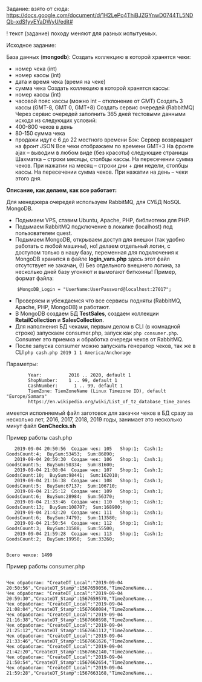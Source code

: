 
Задание:
взято от сюда: https://docs.google.com/document/d/1H2LePo4ThiBJZGYnwD0744TL5NDQb-xdSfyvEYaDWyU/edit#

! текст (задание) походу меняют для разных испытуемых.

Исходное задание:

База данных (**mongodb**):
Создать коллекцию в которой хранятся чеки:
- номер чека (int)
- номер кассы (int)
- дата и время чека (время на чеке)
- сумма чека
Создать коллекцию в которой хранятся кассы:
- номер кассы (int)
- часовой пояс кассы (можно int – отклонение от GMT) 
Создать 3 кассы (GMT-8, GMT 0, GMT+8)
Создать сервис очередей (RabbitMQ)
Через сервис очередей заполнить 365 дней тестовыми данными исходя из следующих условий:
- 400-800 чеков в день
- 80-150 сумма чека
- продажи идут с 6 до 22 местного времени
Бэк:
Сервер возвращает на фронт JSON
Все чеки отображаем по времени GMT+3
На фронте ajax – выводим в любом виде (без красоты) следующие страницы
 Шахматка – строки месяцы, столбцы кассы. На пересечении сумма чеков. 
 При нажатии на месяц – строки дни + дни недели, столбцы кассы. На пересечении сумма чеков.
 При нажатии на день – чеки этого дня.
 


**Описание, как делаем, как все работает:**

Для менеджера очередей используем RabbitMQ, для СУБД NoSQL MongoDB.
- Подымаем VPS, ставим Ubuntu, Apache, PHP, библиотеки для PHP.
- Подымаем RabbitMQ подключение в локалке (localhost) под пользователем quest.
- Подымаем MongoDB, открываем доступ для внешки (так удобно работать с любой машины), но! делаем отдельный логин, с доступом только в нашу базу, переменная для подключения к MongoDB хранится в файле **login_vars.php** здесь этот файл отсутствует не закачан,
(!) Без отдельного внешнего логина, за несколько дней базу угоняют и вымогают биткоины!
Пример, формат файла:
```
	$MongoDB_Login = "UserName:UserPassword@localhost:27017";
```

- Проверяем и убеждаемся что все сервисы подняты (RabbitMQ, Apache, PHP, MongoDB) и работают.
- В MongoDB создаем БД **TestSales**, создаем коллекции **RetailCollection** и **SalesCollection**.
- Для наполнения БД чеками, первым делом в CLI (в комнадной строке) запускаем consumer.php, запуск как  ```php consumer.php```. Consumer это приемка и обработка очереди чеков от RabbitMQ.
- После запуска consumer можно запускать генератор чеков, так же в CLI 
```php cash.php 2019 1 1 America/Anchorage```

Параметры:
```CLI: php cash.php Year ShopNumber CashNumber TimeZone
		Year:          2016 .. 2020, default 1
		ShopNumber:    1 .. 99, default 1
		CashNumber:      1 .. 99, default 1
		TiemZone: TiemZoneName (Linux Timezone ID), default "Europe/Samara"
		https://en.wikipedia.org/wiki/List_of_tz_database_time_zones
```

имеется исполняемый файл заготовок для закачки чеков в БД сразу за несколько лет, 2016, 2017, 2018, 2019 годы, занимает это несколько минут
файл **GenChecks.sh**


Пример работы cash.php
```
   2019-09-04 20:50:56  Создан чек: 105   Shop:1;  Cash:1;  GoodsCount:4;  BuySum:53453;  Sum:86890;
   2019-09-04 20:59:30  Создан чек: 106   Shop:1;  Cash:1;  GoodsCount:5;  BuySum:50334;  Sum:81600;
   2019-09-04 21:08:04  Создан чек: 107   Shop:1;  Cash:1;  GoodsCount:10;  BuySum:98441;  Sum:162010;
   2019-09-04 21:16:38  Создан чек: 108   Shop:1;  Cash:1;  GoodsCount:5;  BuySum:67137;  Sum:106710;
   2019-09-04 21:25:12  Создан чек: 109   Shop:1;  Cash:1;  GoodsCount:6;  BuySum:28984;  Sum:56370;
   2019-09-04 21:33:46  Создан чек: 110   Shop:1;  Cash:1;  GoodsCount:13;  BuySum:108707;  Sum:168900;
   2019-09-04 21:42:20  Создан чек: 111   Shop:1;  Cash:1;  GoodsCount:6;  BuySum:74793;  Sum:113580;
   2019-09-04 21:50:54  Создан чек: 112   Shop:1;  Cash:1;  GoodsCount:3;  BuySum:31588;  Sum:55500;
   2019-09-04 21:59:28  Создан чек: 113   Shop:1;  Cash:1;  GoodsCount:2;  BuySum:19950;  Sum:33260;


Всего чеков: 1499
```

Пример работы consumer.php
```

Чек обработан: "CreateDT_Local":"2019-09-04 20:50:56","CreateDT_Stamp":1567659056,"TimeZoneName...
Чек обработан: "CreateDT_Local":"2019-09-04 20:59:30","CreateDT_Stamp":1567659570,"TimeZoneName...
Чек обработан: "CreateDT_Local":"2019-09-04 21:08:04","CreateDT_Stamp":1567660084,"TimeZoneName...
Чек обработан: "CreateDT_Local":"2019-09-04 21:16:38","CreateDT_Stamp":1567660598,"TimeZoneName...
Чек обработан: "CreateDT_Local":"2019-09-04 21:25:12","CreateDT_Stamp":1567661112,"TimeZoneName...
Чек обработан: "CreateDT_Local":"2019-09-04 21:33:46","CreateDT_Stamp":1567661626,"TimeZoneName...
Чек обработан: "CreateDT_Local":"2019-09-04 21:42:20","CreateDT_Stamp":1567662140,"TimeZoneName...
Чек обработан: "CreateDT_Local":"2019-09-04 21:50:54","CreateDT_Stamp":1567662654,"TimeZoneName...
Чек обработан: "CreateDT_Local":"2019-09-04 21:59:28","CreateDT_Stamp":1567663168,"TimeZoneName...
```
